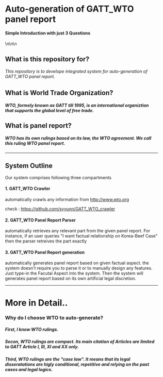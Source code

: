 
# Auto-generation of GATT_WTO panel report



#### Simple Introduction with just 3 Questions
\n\n\n
## What is this repository for?

###### This repository is to develope integrated system for auto-generation of GATT_WTO panel report.


## What is World Trade Organization?

##### WTO, formely known as GATT till 1995, is an international organiztion that supports the global level of free trade.


## What is panel report?

##### WTO has its own rulings based on its law, the WTO agreement. We call this ruling WTO panel report.

-------

## System Outline

Our system comprises following three compartments

#### 1. GATT_WTO Crawler
automatically crawls any information from http://www.wto.org

check : https://github.com/syyunn/GATT_WTO_crawler
        
#### 2. GATT_WTO Panel Report Parser

automatically retrieves any relevant part from the given panel report. For instance, if an user queries "I want factual relationship on Korea-Beef Case" then the parser retreives the part exactly

#### 3. GATT_WTO Panel Report generation
       
  automatically generates panel report based on given factual aspect. the system doesn't require you to parse it or to manually design any features. Just type-in the Facutal Aspect into the system. Then the system will generates panel report based on its own artificial legal discretion.

--------

# More in Detail..

### Why do I choose WTO to auto-generate?

##### First, I know WTO rulings. 

##### Secon, WTO rulings are compact. Its main citation of Articles are limited to GATT Article I, III, XI and XX only.

##### Third, WTO rulings are the "case law". It means that its legal disseratations are higly conditional, repetitive and relying on  the past cases and legal logics.
